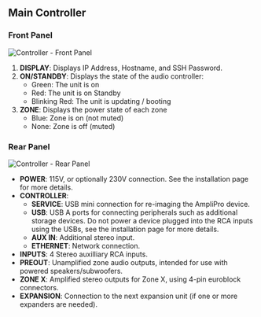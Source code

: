 ## Main Controller
### Front Panel

![Controller - Front Panel]( imgs/front_panel_main.png)

1. **DISPLAY**: Displays IP Address, Hostname, and SSH Password.
2. **ON/STANDBY**: Displays the state of the audio controller:
    - Green: The unit is on
    - Red: The unit is on Standby
    - Blinking Red: The unit is updating / booting
3. **ZONE**: Displays the power state of each zone
    - Blue: Zone is on (not muted)
    - None: Zone is off (muted)

### Rear Panel

![Controller - Rear Panel]( imgs/back_panel_main.png)

- **POWER**: 115V, or optionally 230V connection. See the installation page for more details.
- **CONTROLLER**:
    - **SERVICE**: USB mini connection for re-imaging the AmpliPro device.
    - **USB**: USB A ports for connecting peripherals such as additional storage devices. Do not power a device plugged into the RCA inputs using the USBs, see the installation page for more details.
    - **AUX IN**: Additional stereo input.
    - **ETHERNET**: Network connection.
- **INPUTS**: 4 Stereo auxilliary RCA inputs.
- **PREOUT**: Unamplified zone audio outputs, intended for use with powered speakers/subwoofers.
- **ZONE X**: Amplified stereo outputs for Zone X, using 4-pin euroblock connectors.
- **EXPANSION**: Connection to the next expansion unit (if one or more expanders are needed).

